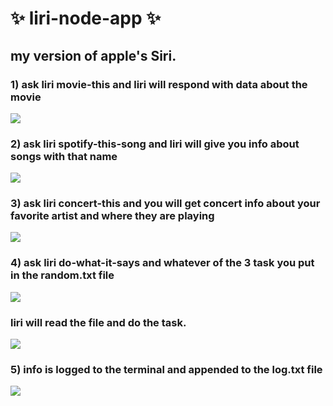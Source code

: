 # :sparkles: liri-node-app :sparkles:

my version of apple's Siri.
---------------------------

### 1) ask liri movie-this <your movie name> and liri will respond with data about the movie
![](https://cl.ly/a995414ef1ad/Screen%252520Recording%2525202018-10-24%252520at%25252006.19%252520PM.gif)
### 2) ask liri spotify-this-song <your song name> and liri will give you info about songs with that name
![](https://cl.ly/68eb6f9b9fcc/Screen%252520Recording%2525202018-10-24%252520at%25252006.23%252520PM.gif)
### 3) ask liri concert-this <artist name> and you will get concert info about your favorite artist and where they are playing
![](https://cl.ly/7ccfd6c5d8e1/download/Screen%252520Recording%2525202018-10-24%252520at%25252006.25%252520PM.gif)
### 4) ask liri do-what-it-says and whatever of the 3 task you put in the random.txt file 
![](https://cl.ly/ac1995f8efa8/download/Screen%252520Recording%2525202018-10-24%252520at%25252006.27%252520PM.gif)
### liri will read the file and do the task.
![](https://cl.ly/ded10add1ab5/Screen%252520Recording%2525202018-10-24%252520at%25252006.29%252520PM.gif)
  
### 5) info is logged to the terminal and appended to the log.txt file
![](https://cl.ly/6deaec9e6ac1/Screen%252520Recording%2525202018-10-24%252520at%25252006.31%252520PM.gif)
